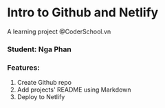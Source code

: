 # Intro to Github and Netlify

A learning project @CoderSchool.vn

### Student: Nga Phan

### Features:

1. Create Github repo
2. Add projects' README using Markdown
3. Deploy to Netlify
